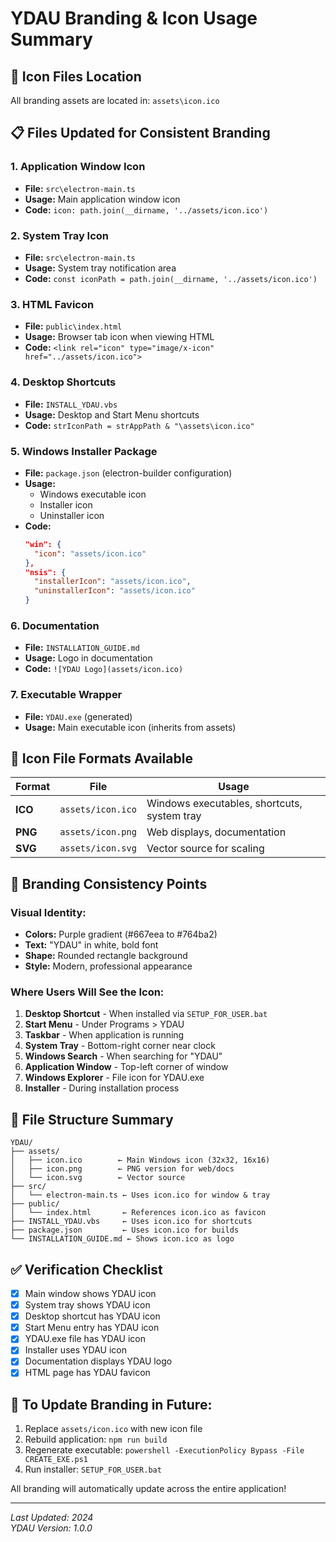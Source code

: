 # YDAU Branding & Icon Usage Summary

## 🎨 Icon Files Location
All branding assets are located in: `assets\icon.ico`

## 📋 Files Updated for Consistent Branding

### 1. **Application Window Icon**
- **File:** `src\electron-main.ts`
- **Usage:** Main application window icon
- **Code:** `icon: path.join(__dirname, '../assets/icon.ico')`

### 2. **System Tray Icon**
- **File:** `src\electron-main.ts`
- **Usage:** System tray notification area
- **Code:** `const iconPath = path.join(__dirname, '../assets/icon.ico')`

### 3. **HTML Favicon**
- **File:** `public\index.html`
- **Usage:** Browser tab icon when viewing HTML
- **Code:** `<link rel="icon" type="image/x-icon" href="../assets/icon.ico">`

### 4. **Desktop Shortcuts**
- **File:** `INSTALL_YDAU.vbs`
- **Usage:** Desktop and Start Menu shortcuts
- **Code:** `strIconPath = strAppPath & "\assets\icon.ico"`

### 5. **Windows Installer Package**
- **File:** `package.json` (electron-builder configuration)
- **Usage:** 
  - Windows executable icon
  - Installer icon
  - Uninstaller icon
- **Code:** 
  ```json
  "win": {
    "icon": "assets/icon.ico"
  },
  "nsis": {
    "installerIcon": "assets/icon.ico",
    "uninstallerIcon": "assets/icon.ico"
  }
  ```

### 6. **Documentation**
- **File:** `INSTALLATION_GUIDE.md`
- **Usage:** Logo in documentation
- **Code:** `![YDAU Logo](assets/icon.ico)`

### 7. **Executable Wrapper**
- **File:** `YDAU.exe` (generated)
- **Usage:** Main executable icon (inherits from assets)

## 🔧 Icon File Formats Available

| Format | File | Usage |
|--------|------|-------|
| **ICO** | `assets/icon.ico` | Windows executables, shortcuts, system tray |
| **PNG** | `assets/icon.png` | Web displays, documentation |
| **SVG** | `assets/icon.svg` | Vector source for scaling |

## 🎯 Branding Consistency Points

### Visual Identity:
- **Colors:** Purple gradient (#667eea to #764ba2)
- **Text:** "YDAU" in white, bold font
- **Shape:** Rounded rectangle background
- **Style:** Modern, professional appearance

### Where Users Will See the Icon:
1. **Desktop Shortcut** - When installed via `SETUP_FOR_USER.bat`
2. **Start Menu** - Under Programs > YDAU
3. **Taskbar** - When application is running
4. **System Tray** - Bottom-right corner near clock
5. **Windows Search** - When searching for "YDAU"
6. **Application Window** - Top-left corner of window
7. **Windows Explorer** - File icon for YDAU.exe
8. **Installer** - During installation process

## 📁 File Structure Summary

```
YDAU/
├── assets/
│   ├── icon.ico        ← Main Windows icon (32x32, 16x16)
│   ├── icon.png        ← PNG version for web/docs
│   └── icon.svg        ← Vector source
├── src/
│   └── electron-main.ts ← Uses icon.ico for window & tray
├── public/
│   └── index.html       ← References icon.ico as favicon
├── INSTALL_YDAU.vbs     ← Uses icon.ico for shortcuts
├── package.json         ← Uses icon.ico for builds
└── INSTALLATION_GUIDE.md ← Shows icon.ico as logo
```

## ✅ Verification Checklist

- [x] Main window shows YDAU icon
- [x] System tray shows YDAU icon
- [x] Desktop shortcut has YDAU icon
- [x] Start Menu entry has YDAU icon
- [x] YDAU.exe file has YDAU icon
- [x] Installer uses YDAU icon
- [x] Documentation displays YDAU logo
- [x] HTML page has YDAU favicon

## 🔄 To Update Branding in Future:

1. Replace `assets/icon.ico` with new icon file
2. Rebuild application: `npm run build`
3. Regenerate executable: `powershell -ExecutionPolicy Bypass -File CREATE_EXE.ps1`
4. Run installer: `SETUP_FOR_USER.bat`

All branding will automatically update across the entire application!

---

*Last Updated: 2024*  
*YDAU Version: 1.0.0*